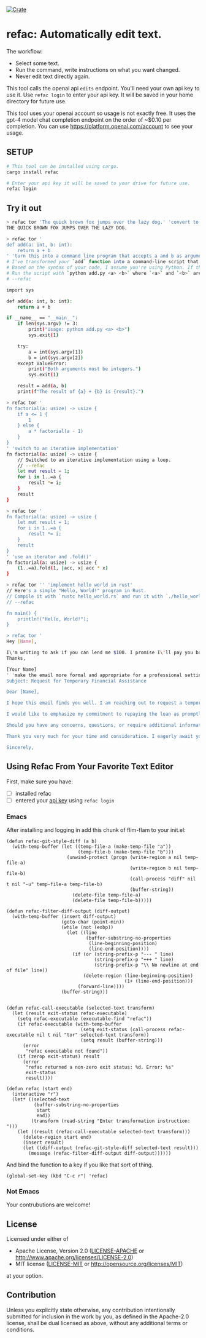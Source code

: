 [![Crate](https://img.shields.io/crates/v/refac.svg)](https://crates.io/crates/refac)

# refac: Automatically edit text.

The workflow:
- Select some text.
- Run the command, write instructions on what you want changed.
- Never edit text directly again.

This tool calls the openai api `edits` endpoint. You'll need your own api key to use it.
Use `refac login` to enter your api key. It will be saved in your home directory
for future use.

This tool uses your openai account so usage is not exactly free. It uses the gpt-4 model
chat completion endpoint on the order of ~$0.10 per completion.
You can use https://platform.openai.com/account to see your usage.

## SETUP

```bash
# This tool can be installed using cargo.
cargo install refac

# Enter your api key it will be saved to your drive for future use.
refac login
```

## Try it out

```bash
> refac tor 'The quick brown fox jumps over the lazy dog.' 'convert to all caps'
THE QUICK BROWN FOX JUMPS OVER THE LAZY DOG.

> refac tor '
def add(a: int, b: int):
    return a + b
' 'turn this into a command line program that accepts a and b as arguments, printing the result'`
# I've transformed your `add` function into a command-line script that accepts two integer arguments and prints their sum.
# Based on the syntax of your code, I assume you're using Python. If this is incorrect, please let me know.
# Run the script with `python add.py <a> <b>` where `<a>` and `<b>` are the integers you want to add.
# --refac

import sys

def add(a: int, b: int):
    return a + b

if __name__ == "__main__":
    if len(sys.argv) != 3:
        print("Usage: python add.py <a> <b>")
        sys.exit(1)

    try:
        a = int(sys.argv[1])
        b = int(sys.argv[2])
    except ValueError:
        print("Both arguments must be integers.")
        sys.exit(1)

    result = add(a, b)
    print(f"The result of {a} + {b} is {result}.")

> refac tor '
fn factorial(a: usize) -> usize {
    if a <= 1 {
        1
    } else {
        a * factorial(a - 1)
    }
}
' 'switch to an iterative implementation'
fn factorial(a: usize) -> usize {
    // Switched to an iterative implementation using a loop.
    // --refac
    let mut result = 1;
    for i in 1..=a {
        result *= i;
    }
    result
}

> refac tor '
fn factorial(a: usize) -> usize {
	let mut result = 1;
	for i in 1..=a {
		result *= i;
	}
	result
}
' 'use an iterator and .fold()'
fn factorial(a: usize) -> usize {
    (1..=a).fold(1, |acc, x| acc * x)
}

> refac tor '' 'implement hello world in rust'
// Here's a simple "Hello, World!" program in Rust.
// Compile it with `rustc hello_world.rs` and run it with `./hello_world`.
// --refac

fn main() {
    println!("Hello, World!");
}

> refac tor '
Hey [Name],

I\'m writing to ask if you can lend me $100. I promise I\'ll pay you back as soon as possible.
Thanks,

[Your Name]
' 'make the email more formal and appropriate for a professional setting'
Subject: Request for Temporary Financial Assistance

Dear [Name],

I hope this email finds you well. I am reaching out to request a temporary financial loan of $100. Due to unforeseen circumstances, I find myself in a situation where I require immediate support. Please know that I do not take this request lightly, and I understand the responsibility that comes with borrowing money.

I would like to emphasize my commitment to repaying the loan as promptly as possible. Your assistance during this challenging time would be greatly appreciated, and I assure you that I am doing everything in my power to improve my financial situation.

Should you have any concerns, questions, or require additional information, please do not hesitate to reach out to me. I am more than happy to discuss the matter further.

Thank you very much for your time and consideration. I eagerly await your response.

Sincerely,

```

## Using Refac From Your Favorite Text Editor

First, make sure you have:
- [ ] installed refac
- [ ] entered your [api key](https://platform.openai.com/account/api-keys) using `refac login`

### Emacs

After installing and logging in add this chunk of flim-flam to your init.el:

```elisp
(defun refac-git-style-diff (a b)
  (with-temp-buffer (let ((temp-file-a (make-temp-file "a"))
                          (temp-file-b (make-temp-file "b")))
                      (unwind-protect (progn (write-region a nil temp-file-a)
                                             (write-region b nil temp-file-b)
                                             (call-process "diff" nil t nil "-u" temp-file-a temp-file-b)
                                             (buffer-string))
                        (delete-file temp-file-a)
                        (delete-file temp-file-b)))))

(defun refac-filter-diff-output (diff-output)
  (with-temp-buffer (insert diff-output)
                    (goto-char (point-min))
                    (while (not (eobp))
                      (let ((line
                             (buffer-substring-no-properties
                              (line-beginning-position)
                              (line-end-position))))
                        (if (or (string-prefix-p "--- " line)
                                (string-prefix-p "+++ " line)
                                (string-prefix-p "\\ No newline at end of file" line))
                            (delete-region (line-beginning-position)
                                           (1+ (line-end-position)))
                          (forward-line))))
                    (buffer-string)))


(defun refac-call-executable (selected-text transform)
  (let (result exit-status refac-executable)
    (setq refac-executable (executable-find "refac"))
    (if refac-executable (with-temp-buffer
                           (setq exit-status (call-process refac-executable nil t nil "tor" selected-text transform))
                           (setq result (buffer-string)))
      (error
       "refac executable not found"))
    (if (zerop exit-status) result
      (error
       "refac returned a non-zero exit status: %d. Error: %s"
       exit-status
       result))))

(defun refac (start end)
  (interactive "r")
  (let* ((selected-text
          (buffer-substring-no-properties
           start
           end))
         (transform (read-string "Enter transformation instruction: ")))
    (let ((result (refac-call-executable selected-text transform)))
      (delete-region start end)
      (insert result)
      (let ((diff-output (refac-git-style-diff selected-text result)))
        (message (refac-filter-diff-output diff-output))))))
```

And bind the function to a key if you like that sort of thing.

```elisp
(global-set-key (kbd "C-c r") 'refac)
```

### Not Emacs

Your contrubutions are welcome!

## License

Licensed under either of

 * Apache License, Version 2.0
   ([LICENSE-APACHE](LICENSE-APACHE) or http://www.apache.org/licenses/LICENSE-2.0)
 * MIT license
   ([LICENSE-MIT](LICENSE-MIT) or http://opensource.org/licenses/MIT)

at your option.

## Contribution

Unless you explicitly state otherwise, any contribution intentionally submitted
for inclusion in the work by you, as defined in the Apache-2.0 license, shall be
dual licensed as above, without any additional terms or conditions.
